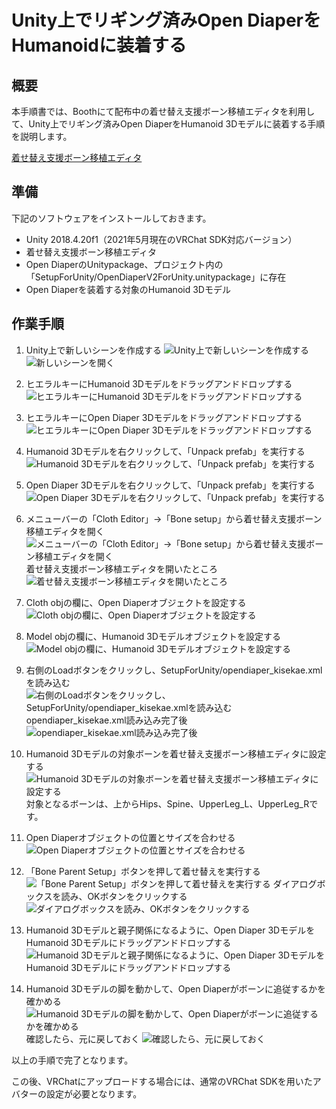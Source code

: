 # Unity上でリギング済みOpen DiaperをHumanoidに装着する

## 概要

本手順書では、Boothにて配布中の着せ替え支援ボーン移植エディタを利用して、Unity上でリギング済みOpen DiaperをHumanoid 3Dモデルに装着する手順を説明します。


[着せ替え支援ボーン移植エディタ](https://booth.pm/ja/items/954433)

## 準備

下記のソフトウェアをインストールしておきます。

- Unity 2018.4.20f1（2021年5月現在のVRChat SDK対応バージョン）
- 着せ替え支援ボーン移植エディタ
- Open DiaperのUnitypackage、プロジェクト内の「SetupForUnity/OpenDiaperV2ForUnity.unitypackage」に存在
- Open Diaperを装着する対象のHumanoid 3Dモデル


## 作業手順

1. Unity上で新しいシーンを作成する
![Unity上で新しいシーンを作成する](image/2021-05-24-19-33-24.png)
![新しいシーンを開く](image/2021-05-24-22-44-50.png)

1. ヒエラルキーにHumanoid 3Dモデルをドラッグアンドドロップする
![ヒエラルキーにHumanoid 3Dモデルをドラッグアンドドロップする](image/2021-05-24-22-46-45.png)

1. ヒエラルキーにOpen Diaper 3Dモデルをドラッグアンドドロップする
![ヒエラルキーにOpen Diaper 3Dモデルをドラッグアンドドロップする](image/2021-05-24-22-48-34.png)

1. Humanoid 3Dモデルを右クリックして、「Unpack prefab」を実行する
![Humanoid 3Dモデルを右クリックして、「Unpack prefab」を実行する](image/2021-05-24-22-48-58.png)

1. Open Diaper 3Dモデルを右クリックして、「Unpack prefab」を実行する
![Open Diaper 3Dモデルを右クリックして、「Unpack prefab」を実行する](image/2021-05-24-22-50-17.png)

1. メニューバーの「Cloth Editor」→「Bone setup」から着せ替え支援ボーン移植エディタを開く
![メニューバーの「Cloth Editor」→「Bone setup」から着せ替え支援ボーン移植エディタを開く](image/2021-05-24-22-55-24.png)
着せ替え支援ボーン移植エディタを開いたところ
![着せ替え支援ボーン移植エディタを開いたところ](image/2021-05-24-22-55-51.png)

1. Cloth objの欄に、Open Diaperオブジェクトを設定する
![Cloth objの欄に、Open Diaperオブジェクトを設定する](image/2021-05-24-23-03-13.png)

1. Model objの欄に、Humanoid 3Dモデルオブジェクトを設定する
![Model objの欄に、Humanoid 3Dモデルオブジェクトを設定する](image/2021-05-24-23-03-36.png)

1. 右側のLoadボタンをクリックし、SetupForUnity/opendiaper_kisekae.xmlを読み込む
![右側のLoadボタンをクリックし、SetupForUnity/opendiaper_kisekae.xmlを読み込む](image/2021-05-24-23-00-08.png)
opendiaper_kisekae.xml読み込み完了後
![opendiaper_kisekae.xml読み込み完了後](image/2021-05-24-23-00-34.png)

1. Humanoid 3Dモデルの対象ボーンを着せ替え支援ボーン移植エディタに設定する
![Humanoid 3Dモデルの対象ボーンを着せ替え支援ボーン移植エディタに設定する](image/2021-05-24-23-01-44.png)
対象となるボーンは、上からHips、Spine、UpperLeg_L、UpperLeg_Rです。

1. Open Diaperオブジェクトの位置とサイズを合わせる
![Open Diaperオブジェクトの位置とサイズを合わせる](image/2021-05-24-23-05-54.png)

1. 「Bone Parent Setup」ボタンを押して着せ替えを実行する
![「Bone Parent Setup」ボタンを押して着せ替えを実行する](image/2021-05-24-23-06-32.png)
ダイアログボックスを読み、OKボタンをクリックする
![ダイアログボックスを読み、OKボタンをクリックする](image/2021-05-24-23-06-54.png)

1. Humanoid 3Dモデルと親子関係になるように、Open Diaper 3DモデルをHumanoid 3Dモデルにドラッグアンドドロップする
![Humanoid 3Dモデルと親子関係になるように、Open Diaper 3DモデルをHumanoid 3Dモデルにドラッグアンドドロップする](image/2021-05-24-23-07-58.png)

1. Humanoid 3Dモデルの脚を動かして、Open Diaperがボーンに追従するかを確かめる
![Humanoid 3Dモデルの脚を動かして、Open Diaperがボーンに追従するかを確かめる](image/2021-05-24-23-08-33.png)
確認したら、元に戻しておく
![確認したら、元に戻しておく](image/2021-05-24-23-09-06.png)

以上の手順で完了となります。

この後、VRChatにアップロードする場合には、通常のVRChat SDKを用いたアバターの設定が必要となります。
